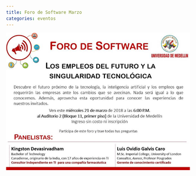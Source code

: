 ```yaml
---
title: Foro de Software Marzo
categories: eventos
---
```


![foro de software marzo](/assets/images/foros/marzo.jpg)
